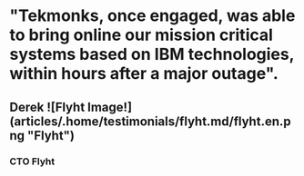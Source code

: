 # "Tekmonks, once engaged, was able to bring online our mission critical systems based on IBM technologies, within hours after a major outage".
## **Derek** ![Flyht Image!] (articles/.home/testimonials/flyht.md/flyht.en.png "Flyht")
### CTO Flyht
